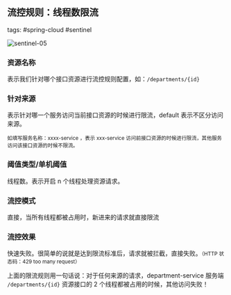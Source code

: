 ## 流控规则：线程数限流

tags: #spring-cloud #sentinel 

![sentinel-05](https://woniumd.oss-cn-hangzhou.aliyuncs.com/java/hemiao/20220627135453.png)

### 资源名称

表示我们针对哪个接口资源进行流控规则配置，如：`/departments/{id}`

### 针对来源

表示针对哪一个服务访问当前接口资源的时候进行限流，default 表示不区分访问来源。

<small>如填写服务名称：xxxx-service ，表示 xxx-service 访问前接口资源的时候进行限流，其他服务访问该接口资源的时候不限流。</small>

### 阈值类型/单机阈值

线程数。表示开启 n 个线程处理资源请求。

### 流控模式

直接，当所有线程都被占用时，新进来的请求就直接限流

### 流控效果

快速失败。很简单的说就是达到限流标准后，请求就被拦截，直接失败。<small>（HTTP 状态码：429 too many request）</small>

上面的限流规则用一句话说：对于任何来源的请求，department-service 服务端 `/departments/{id}` 资源接口的 2 个线程都被占用的时候，其他访问失败！
